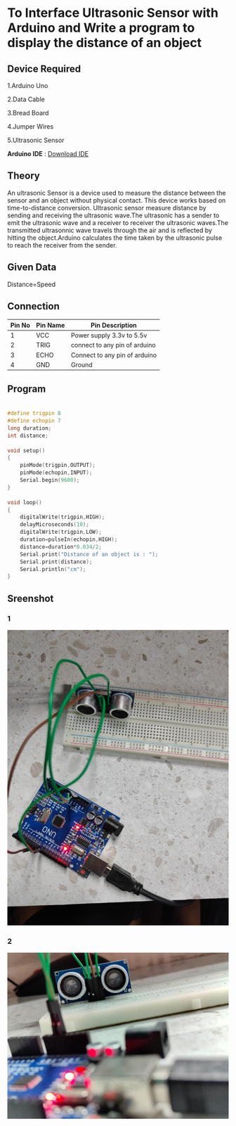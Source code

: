 # To Interface Ultrasonic Sensor with Arduino and Write a program to display the distance of an object

## Device Required

 1.Arduino Uno

 2.Data Cable

 3.Bread Board

 4.Jumper Wires

 5.Ultrasonic Sensor

 **Arduino IDE** :  [Download IDE](https://www.arduino.cc/en/software)


## Theory

An ultrasonic Sensor is a device used to measure the distance between the sensor and an object without physical contact.
This device works based on time-to-distance conversion.
Ultrasonic sensor measure distance by sending and receiving the ultrasonic wave.The ultrasonic has a sender to emit the ultrasonic wave and a receiver to receiver the ultrasonic waves.The transmitted ultrasonnic wave travels through the air and is  reflected by hitting the object.Arduino calculates the time taken by the ultrasonic pulse to reach the receiver from the sender.

## Given Data

Distance=Speed


## Connection

|Pin No| Pin Name | Pin Description |
|---|---|---|
|1|VCC|Power supply 3.3v to 5.5v|
|2|TRIG| connect to any pin of arduino|
|3|ECHO|Connect to any pin of arduino|
|4|GND|Ground|


## Program

```cpp 

#define trigpin 8
#define echopin 7
long duration;
int distance;

void setup()
{
    pinMode(trigpin,OUTPUT);
    pinMode(echopin,INPUT);
    Serial.begin(9600);
}

void loop()
{
    digitalWrite(trigpin,HIGH);
    delayMicroseconds(10);
    digitalWrite(trigpin,LOW);
    duration=pulseIn(echopin,HIGH);
    distance=duration*0.034/2;
    Serial.print("Distance of an object is : ");
    Serial.print(distance);
    Serial.println("cm");
}

```

## Sreenshot

### 1

![Screenshot](./WhatsApp%20Image%202024-03-07%20at%205.33.05%20PM.jpeg)

### 2

![Screenshot](./WhatsApp%20Image%202024-03-07%20at%205.33.23%20PM.jpeg)
